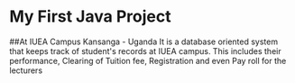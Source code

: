 # My First Java Project
##At IUEA Campus Kansanga - Uganda
It is a database oriented system that keeps track of student's records at IUEA campus. This includes their performance, Clearing of Tuition fee, Registration and even Pay roll for the lecturers
